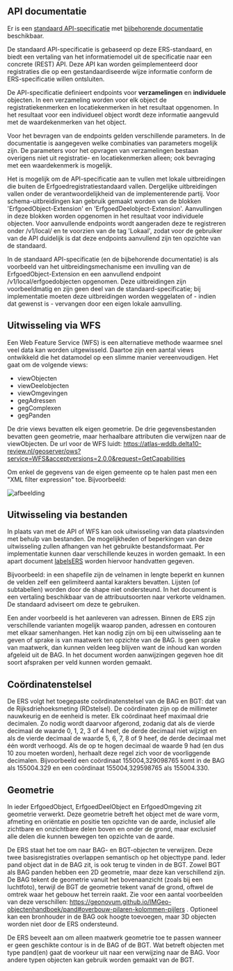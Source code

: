 
## API documentatie

Er is een [standaard API-specificatie](https://erfgoedregistratiestandaard.github.io/ers-spec/yaml/ers-oas3.yaml) met [bijbehorende documentatie](https://erfgoedregistratiestandaard.github.io/ers-spec/yaml) beschikbaar. 

De standaard API-specificatie is gebaseerd op deze ERS-standaard, en biedt een vertaling van het informatiemodel uit de specificatie naar een concrete (REST) API. Deze API kan worden geïmplementeerd door registraties die op een gestandaardiseerde wijze informatie conform de ERS-specificatie willen ontsluiten.

De API-specificatie definieert endpoints voor **verzamelingen** en **individuele** objecten. In een verzameling worden voor elk object de registratiekenmerken en locatiekenmerken in het resultaat opgenomen. In het resultaat voor een individueel object wordt deze informatie aangevuld met de waardekenmerken van het object.

Voor het bevragen van de endpoints gelden verschillende parameters. In de documentatie is aangegeven welke combinaties van parameters mogelijk zijn. De parameters voor het opvragen van verzamelingen bestaan overigens niet uit registratie- en locatiekenmerken alleen; ook bevraging met een waardekenmerk is mogelijk. 

Het is mogelijk om de API-specificatie aan te vullen met lokale uitbreidingen die buiten de Erfgoedregistratiestandaard vallen. Dergelijke uitbreidingen vallen onder de verantwoordelijkheid van de implementerende partij. Voor schema-uitbreidingen kan gebruik gemaakt worden van de blokken 'ErfgoedObject-Extension' en 'ErfgoedDeelobject-Extension'. Aanvullingen in deze blokken worden opgenomen in het resultaat voor individuele objecten. Voor aanvullende endpoints wordt aangeraden deze te registreren onder /v1/local/ en te voorzien van de tag 'Lokaal', zodat voor de gebruiker van de API duidelijk is dat deze endpoints aanvullend zijn ten opzichte van de standaard.

In de standaard API-specificatie (en de bijbehorende documentatie) is als voorbeeld van het uitbreidingsmechanisme een invulling van de ErfgoedObject-Extension en een aanvullend endpoint /v1/local/erfgoedobjecten opgenomen. Deze uitbreidingen zijn voorbeeldmatig en zijn geen deel van de standaard-specificatie; bij implementatie moeten deze uitbreidingen worden weggelaten of - indien dat gewenst is - vervangen door een eigen lokale aanvulling.

## Uitwisseling via WFS

Een Web Feature Service (WFS) is een alternatieve methode waarmee snel veel data kan worden uitgewisseld. Daartoe zijn een aantal views ontwikkeld die het datamodel op een slimme manier vereenvoudigen. Het gaat om de volgende views:
* viewObjecten
* viewDeelobjecten
* viewOmgevingen
* gegAdressen
* gegComplexen
* gegPanden

De drie views bevatten elk eigen geometrie. De drie gegevensbestanden bevatten geen geometrie, maar herhaalbare attributen die verwijzen naar de viewObjecten.
De url voor de WFS luidt: https://atlas-wddb.delta10-review.nl/geoserver/ows?service=WFS&acceptversions=2.0.0&request=GetCapabilities

Om enkel de gegevens van de eigen gemeente op te halen past men een "XML filter expression" toe. Bijvoorbeeld:

![afbeelding](https://github.com/ErfgoedRegistratieStandaard/ers-spec/assets/72350551/604962d0-ebe7-4864-b09e-08eed0ff6567)


## Uitwisseling via bestanden

In plaats van met de API of WFS kan ook uitwisseling van data plaatsvinden met behulp van bestanden. De mogelijkheden of beperkingen van deze uitwisseling zullen afhangen van het gebruikte bestandsformaat. Per implementatie kunnen daar verschillende keuzes in worden gemaakt. In een apart document [labelsERS](https://erfgoedregistratiestandaard.github.io/ers-spec/documents/labelsERS_20230218.xlsx) worden hiervoor handvatten gegeven.

Bijvoorbeeld: in een shapefile zijn de velnamen in lengte beperkt en kunnen de velden zelf een gelimiteerd aantal karakters bevatten. Lijsten (of subtabellen) worden door de shape niet ondersteund. In het document is een vertaling beschikbaar van de attribuutsoorten naar verkorte veldnamen. De standaard adviseert om deze te gebruiken.

Een ander voorbeeld is het aanleveren van adressen. Binnen de ERS zijn verschillende varianten mogelijk waarop panden, adressen en contouren met elkaar samenhangen. Het kan nodig zijn om bij een uitwisseling aan te geven of sprake is van maatwerk ten opzichte van de BAG. Is geen sprake van maatwerk, dan kunnen velden leeg blijven want de inhoud kan worden afgeleid uit de BAG. In het document worden aanwijzingen gegeven hoe dit soort afspraken per veld kunnen worden gemaakt.

## Coördinatenstelsel  

De ERS volgt het toegepaste coördinatenstelsel van de BAG en BGT: dat van de Rijksdriehoeksmeting (RDstelsel). De coördinaten zijn op de millimeter nauwkeurig en de eenheid is meter. Elk coördinaat heef maximaal drie decimalen. Zo nodig wordt daarvoor afgerond, zodanig dat als de vierde decimaal de waarde 0, 1, 2, 3 of 4 heef, de derde decimaal niet wijzigt en als de vierde decimaal de waarde 5, 6, 7, 8 of 9 heef, de derde decimaal met één wordt verhoogd. Als de op te hogen decimaal de waarde 9 had (en dus 10 zou moeten worden), herhaalt deze regel zich voor de voorliggende decimalen. Bijvoorbeeld een coördinaat 155004,329098765 komt in de BAG als 155004.329 en een coördinaat 155004,329598765 als 155004.330.  

## Geometrie 

In ieder ErfgoedObject, ErfgoedDeelObject en ErfgoedOmgeving zit geometrie verwerkt. Deze geometrie betreft het object met de ware vorm, afmeting en oriëntatie en positie ten opzichte van de aarde, inclusief alle zichtbare en onzichtbare delen boven en onder de grond, maar exclusief alle delen die kunnen bewegen ten opzichte van de aarde. 

De ERS staat het toe om naar BAG- en BGT-objecten te verwijzen.  Deze twee basisregistraties overlappen semantisch op het objecttype pand. Ieder pand object dat in de BAG zit, is ook terug te vinden in de BGT. Zowel BGT als BAG panden hebben een 2D geometrie, maar deze kan verschillend zijn. De BAG tekent de geometrie vanuit het bovenaanzicht (zoals bij een luchtfoto), terwijl de BGT de geometrie tekent vanaf de grond, oftwel de omtrek waar het gebouw het terrein raakt. Zie voor een aantal voorbeelden van deze verschillen: https://geonovum.github.io/IMGeo-objectenhandboek/pand#overbouw-pilaren-kolommen-pijlers . Optioneel kan een bronhouder in de BAG ook hoogte toevoegen, maar 3D objecten worden niet door de ERS ondersteund.

De ERS beveelt aan om alleen maatwerk geometrie toe te passen wanneer er geen geschikte contour is in de BAG of de BGT. Wat betreft objecten met type pand(en) gaat de voorkeur uit naar een verwijzing naar de BAG. Voor andere typen objecten kan gebruik worden gemaakt van de BGT.
